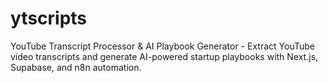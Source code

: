 # ytscripts
YouTube Transcript Processor &amp; AI Playbook Generator - Extract YouTube video transcripts and generate AI-powered startup playbooks with Next.js, Supabase, and n8n automation.
